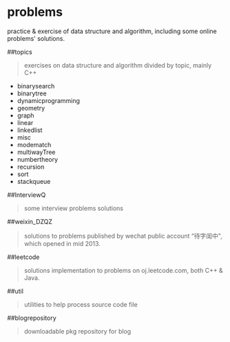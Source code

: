problems
========

practice & exercise of data structure and algorithm, including some online problems' solutions.

##topics
 > exercises on data structure and algorithm divided by topic, mainly C++
 
 - binarysearch
 - binarytree
 - dynamicprogramming
 - geometry
 - graph
 - linear
 - linkedlist
 - misc
 - modematch
 - multiwayTree
 - numbertheory
 - recursion
 - sort
 - stackqueue
 
##InterviewQ
 > some interview problems solutions
 
##weixin_DZQZ
 > solutions to problems published by wechat public account “待字闺中", which opened in mid 2013.

##leetcode
 > solutions implementation to problems on oj.leetcode.com, both C++ & Java.

##util
 > utilities to help process source code file 
 
##blogrepository
 > downloadable pkg repository for blog

